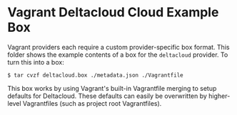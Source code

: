 # Vagrant Deltacloud Cloud Example Box

Vagrant providers each require a custom provider-specific box format.
This folder shows the example contents of a box for the `deltacloud` provider.
To turn this into a box:

```
$ tar cvzf deltacloud.box ./metadata.json ./Vagrantfile
```

This box works by using Vagrant's built-in Vagrantfile merging to setup
defaults for Deltacloud. These defaults can easily be overwritten by higher-level
Vagrantfiles (such as project root Vagrantfiles).
